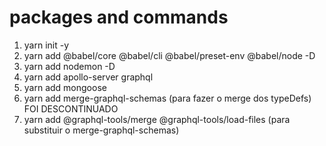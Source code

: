 # packages and commands
1. yarn init -y
2. yarn add @babel/core @babel/cli @babel/preset-env @babel/node -D
3. yarn add nodemon -D
4. yarn add apollo-server graphql
5. yarn add mongoose
6. yarn add merge-graphql-schemas (para fazer o merge dos typeDefs) FOI DESCONTINUADO
7. yarn add @graphql-tools/merge @graphql-tools/load-files (para substituir o merge-graphql-schemas)